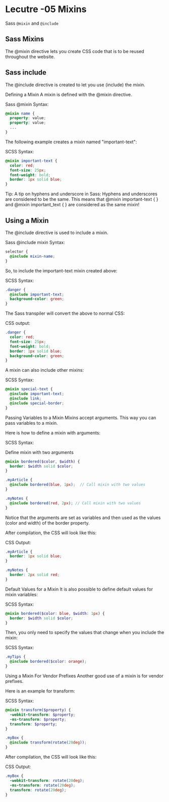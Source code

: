 
# Lecutre -05 Mixins

Sass `@mixin` and `@include`

## Sass Mixins

The @mixin directive lets you create CSS code that is to be reused throughout the website.

## Sass include

The @include directive is created to let you use (include) the mixin.

Defining a Mixin
A mixin is defined with the @mixin directive.

Sass @mixin Syntax:

```scss
@mixin name {
  property: value;
  property: value;
  ...
}
```

The following example creates a mixin named "important-text":

SCSS Syntax:

```scss
@mixin important-text {
  color: red;
  font-size: 25px;
  font-weight: bold;
  border: 1px solid blue;
}
```

Tip: A tip on hyphens and underscore in Sass: Hyphens and underscores are considered to be the same. This means that @mixin important-text { } and @mixin important_text { } are considered as the same mixin!

## Using a Mixin

The @include directive is used to include a mixin.

Sass @include mixin Syntax:

```scss
selector {
  @include mixin-name;
}
```

So, to include the important-text mixin created above:

SCSS Syntax:

```scss
.danger {
  @include important-text;
  background-color: green;
}
```

The Sass transpiler will convert the above to normal CSS:

CSS output:

```scss
.danger {
  color: red;
  font-size: 25px;
  font-weight: bold;
  border: 1px solid blue;
  background-color: green;
}
```

A mixin can also include other mixins:

SCSS Syntax:

```scss
@mixin special-text {
  @include important-text;
  @include link;
  @include special-border;
}
```

Passing Variables to a Mixin
Mixins accept arguments. This way you can pass variables to a mixin.

Here is how to define a mixin with arguments:

SCSS Syntax:

Define mixin with two arguments 

```scss
@mixin bordered($color, $width) {
  border: $width solid $color;
}

.myArticle {
  @include bordered(blue, 1px);  // Call mixin with two values
}

.myNotes {
  @include bordered(red, 2px); // Call mixin with two values
}
```

Notice that the arguments are set as variables and then used as the values (color and width) of the border property.

After compilation, the CSS will look like this:

CSS Output:

```scss
.myArticle {
  border: 1px solid blue;
}

.myNotes {
  border: 2px solid red;
}
```

Default Values for a Mixin
It is also possible to define default values for mixin variables:

SCSS Syntax:

```scss
@mixin bordered($color: blue, $width: 1px) {
  border: $width solid $color;
}
```

Then, you only need to specify the values that change when you include the mixin:

SCSS Syntax:

```scss
.myTips {
  @include bordered($color: orange);
}
```

Using a Mixin For Vendor Prefixes
Another good use of a mixin is for vendor prefixes.

Here is an example for transform:

SCSS Syntax:

```scss
@mixin transform($property) {
  -webkit-transform: $property;
  -ms-transform: $property;
  transform: $property;
}

.myBox {
  @include transform(rotate(20deg));
}
```

After compilation, the CSS will look like this:

CSS Output:

```scss
.myBox {
  -webkit-transform: rotate(20deg);
  -ms-transform: rotate(20deg);
  transform: rotate(20deg);
}
```
